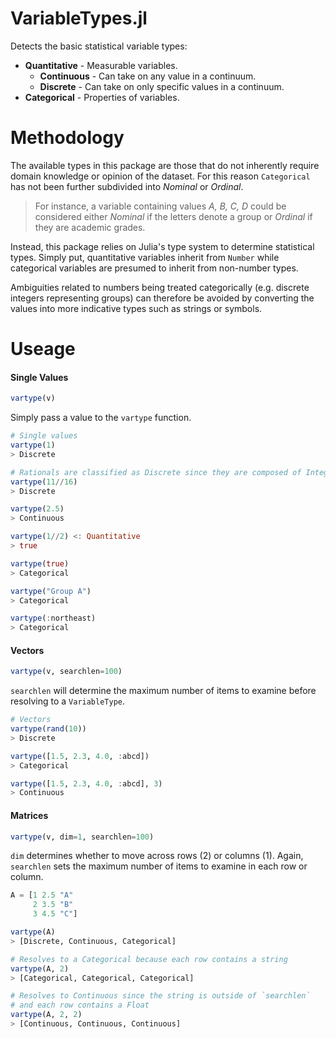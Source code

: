 # VariableTypes.jl

Detects the basic statistical variable types:

* **Quantitative** - Measurable variables.
  * **Continuous** - Can take on any value in a continuum.
  * **Discrete** - Can take on only specific values in a continuum.
* **Categorical** - Properties of variables.

# Methodology

The available types in this package are those that do not inherently require domain knowledge or opinion of the dataset. For this reason `Categorical` has not been further subdivided into *Nominal* or *Ordinal*.

> For instance, a variable containing values *A, B, C, D* could be considered either *Nominal* if the letters denote a group or *Ordinal* if they are academic grades.

Instead, this package relies on Julia's type system to determine statistical types. Simply put, quantitative variables inherit from `Number` while categorical variables are presumed to inherit from non-number types.

Ambiguities related to numbers being treated categorically (e.g. discrete integers representing groups) can therefore be avoided by converting the values into more indicative types such as strings or symbols.

# Useage

#### Single Values

```julia
vartype(v)
```
Simply pass a value to the `vartype` function.

```julia
# Single values
vartype(1)
> Discrete

# Rationals are classified as Discrete since they are composed of Integers
vartype(11//16)
> Discrete

vartype(2.5)
> Continuous

vartype(1//2) <: Quantitative
> true

vartype(true)
> Categorical

vartype("Group A")
> Categorical

vartype(:northeast)
> Categorical
```

#### Vectors

```julia
vartype(v, searchlen=100)
```
`searchlen` will determine the maximum number of items to examine before resolving to a `VariableType`.


```julia
# Vectors
vartype(rand(10))
> Discrete

vartype([1.5, 2.3, 4.0, :abcd])
> Categorical

vartype([1.5, 2.3, 4.0, :abcd], 3)
> Continuous
```

#### Matrices

```julia
vartype(v, dim=1, searchlen=100)
```

`dim` determines whether to move across rows (2) or columns (1). Again, `searchlen` sets the maximum number of items to examine in each row or column.

```julia
A = [1 2.5 "A"
     2 3.5 "B"
     3 4.5 "C"]

vartype(A)
> [Discrete, Continuous, Categorical]

# Resolves to a Categorical because each row contains a string
vartype(A, 2)
> [Categorical, Categorical, Categorical]

# Resolves to Continuous since the string is outside of `searchlen`
# and each row contains a Float
vartype(A, 2, 2)
> [Continuous, Continuous, Continuous]

```
